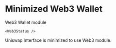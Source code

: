 # Minimized Web3 Wallet
Web3 Wallet module  

```
<Web3Status />
```

Uniswap Interface is minimized to use Web3 module.